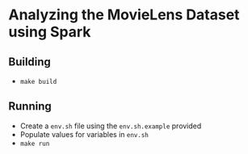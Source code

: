 # Analyzing the MovieLens Dataset using Spark

## Building
- `make build`

## Running
- Create a `env.sh` file using the `env.sh.example` provided
- Populate values for variables in `env.sh`
- `make run`